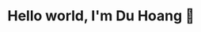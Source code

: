 <div>
<h1>Hello world, I'm Du Hoang 👋</h1>
<!-- <a href="https://github.com/duhoang00">
<div align="center">
<img height=200 alt="top-langs" src="https://github-readme-stats-duhoang.vercel.app/api/top-langs/?username=duhoang00&layout=compact&langs_count=8&hide_border=1&theme=radical" />
<img height=200 alt="all-stats" src="https://github-readme-stats-duhoang.vercel.app/api?username=duhoang00&count_private=true&include_all_commits=true&show_icons=true&theme=radical&hide_border=true&card_width=450" />
</div>
<a>
<div> -->
